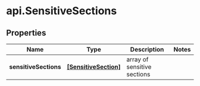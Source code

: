# api.SensitiveSections

## Properties

Name | Type | Description | Notes
------------ | ------------- | ------------- | -------------
**sensitiveSections** | [**[SensitiveSection]**](SensitiveSection.md) | array of sensitive sections | 


